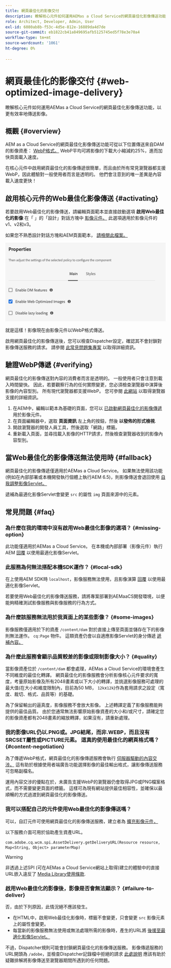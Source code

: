 ```yaml
---
title: 網頁最佳化的影像交付
description: 瞭解核心元件如何運用AEMas a Cloud Service的網頁最佳化影像傳送功能，以更有效率地傳送影像。
role: Architect, Developer, Admin, User
exl-id: 6080ab8b-f53c-4d5e-812e-16889da4d7de
source-git-commit: eb1822cb41a849695afb5125745ed5f78e3e70a4
workflow-type: tm+mt
source-wordcount: '1061'
ht-degree: 0%

---
```


# 網頁最佳化的影像交付 {#web-optimized-image-delivery}

瞭解核心元件如何運用AEMas a Cloud Service的網頁最佳化影像傳送功能，以更有效率地傳送影像。

## 概觀 {#overview}

AEM as a Cloud Service的網頁最佳化影像傳送功能可從以下位置傳送來自DAM的影像資產： [WebP格式。](https://developers.google.com/speed/webp) WebP平均可將影像的下載大小縮減約25%，進而加快頁面載入速度。

在核心元件中啟用網頁最佳化的影像傳遞很簡單，而且由於所有常見瀏覽器都支援WebP，因此體驗對一般使用者而言是透明的。 他們會注意到的唯一差異是內容載入速度更快！

## 啟用核心元件的Web最佳化影像傳送 {#activating}

若要啟用Web最佳化的影像傳送，請編輯頁面範本並直接啟動選項 **啟用Web最佳化的影像** 在「 」的「設計」對話方塊中 [影像元件。](/help/components/image.md#design-dialog) 此選項適用於影像元件的v1、v2和v3。

如果您不熟悉設計對話方塊和AEM頁面範本， [請檢閱此檔案。](/help/get-started/authoring.md#pre-configuring-core-components)

![在設計對話方塊中啟用Web最佳化影像傳送](/help/assets/web-optimized-image-delivery.png)

就是這樣！影像現在由影像元件以WebP格式傳送。

啟用網頁最佳化的影像傳送後，您可以檢查Dispatcher設定，確認其不會封鎖對影像傳送服務的請求。 請參閱 [此常見問題集專案](#failure-to-deliver) 以取得詳細資訊。

## 驗證WebP傳遞 {#verifying}

網頁最佳化的影像傳送對內容的消費者而言是透明的。 一般使用者只會注意到載入時間變快。 因此，若要觀察行為的任何實際變更，您必須檢查瀏覽器中演算後影像的內容型別。 所有現代瀏覽器都支援WebP。 您可參閱 [此網站](https://caniuse.com/webp) 以取得瀏覽器支援的詳細資訊。

1. 在AEM中，編輯以範本為基礎的頁面，您可以 [已啟動網頁最佳化的影像傳遞](#activating) 用於影像元件。
1. 在頁面編輯器中，選取 **頁面資訊** 左上角的按鈕，然後 **以發佈的形式檢視**.
1. 開啟瀏覽器的開發人員工具，然後選取「網路」標籤。
1. 重新載入頁面，並尋找載入影像的HTTP請求，然後檢查瀏覽器收到的影像內容型別。

## 當Web最佳化的影像傳送無法使用時 {#fallback}

網頁最佳化的影像傳遞僅適用於AEMas a Cloud Service。 如果無法使用該功能(例如在內部部署或本機開發執行個體上執行AEM 6.5)，則影像傳送會退回使用 [自我調整影像Servlet。](/help/developing/adaptive-image-servlet.md)

遞補為最適化影像Servlet會變更 `src` 的屬性 `img` 頁面來源中的元素。

## 常見問題 {#faq}

### 為什麼在我的環境中沒有啟用Web最佳化影像的選項？ {#missing-option}

此功能僅適用於AEMas a Cloud Service。 在本機或內部部署（影像元件）執行AEM [回覆](#fallback) 以使用最適化影像Servlet。

### 此服務為何無法搭配本機SDK運作？ {#local-sdk}

在上使用AEM SDK時 `localhost`，影像服務無法使用，且影像演算 [回覆](#fallback) 以使用最適化影像Servlet。

若要使用Web最佳化的影像傳送服務，請將專案部署到AEMaaCS開發環境，以便能夠精確測試影像服務與影像服務的行為方式。

### 為什麼該服務無法用於我頁面上的某些影像？ {#some-images}

影像服務僅適用於下的資產 `/content/dam` 對於直接上傳至頁面並儲存在下的影像則無法運作。 `cq:Page` 物件。 這類資產仍會以自適應影像Servlet的身分傳遞 [遞補內容。](#fallback)

### 為什麼此服務會顯示品質較差的影像或限制影像大小？ {#quality}

當影像資產位於 `/content/dam` 都會處理，AEMas a Cloud Service的環境會產生不同維度的最佳化轉譯。 網頁最佳化的影像服務會分析影像核心元件要求的寬度，考量原始影像及所有2048畫素或以下大小的轉譯，並挑選影像服務可處理的最大值(在大小和維度限制內，目前為50 MB， `12k`x`12k`)作為套用請求之設定（寬度、裁切、格式、品質等）的基礎。

為了保留輸出的逼真度，影像服務不會放大影像。 上述轉譯定義了影像服務能夠提供的最佳品質。 由於您通常無法影響原始影像資產的大小和/或尺寸，請確定您的影像資產都有2048畫素的縮放轉譯，如果沒有，請重新處理。

### 我的影像URL仍以.PNG或。JPG結尾，而非.WEBP，而且沒有SRCSET屬性或PICTURE元素。 這真的使用最佳化的網頁格式嗎？ {#content-negotiation}

為了傳遞WebP格式，網頁最佳化的影像傳遞服務會執行 [伺服器驅動的內容交涉。](https://developer.mozilla.org/en-US/docs/Web/HTTP/Content_negotiation#server-driven_content_negotiation) 這有助於根據使用者端廣告功能選擇影像的最佳輸出格式，讓影像傳送服務可忽略副檔名。

運用內容交涉的優點在於，未廣告支援WebP的瀏覽器仍會取得JPG或PNG檔案格式，而不需要變更頁面的標籤。 這樣可為現有網站提供最佳相容性，並確保以最順暢的方式過渡到網頁最佳化的影像傳送。

### 我可以搭配自己的元件使用Web最佳化的影像傳送嗎？

可以，自訂元件可使用網頁最佳化的影像傳送服務，建立者為 [擴充影像元件，](/help/developing/customizing.md)

以下服務介面可用於協助產生資產URL。

```
com.adobe.cq.wcm.spi.AssetDelivery.getDeliveryURL(Resource resource, Map<String, Object> parameterMap)
```

>[!WARNING]
>
>非透過上述SPI (可在AEMas a Cloud Service網站上取得)建立的體驗中的直接URL嵌入違反了 [Media Library使用條款](https://experienceleague.adobe.com/docs/experience-manager-cloud-service/content/assets/admin/medialibrary.html?lang=en#use-media-library).

### 啟用Web最佳化的影像後，影像是否會無法顯示？ {#failure-to-deliver}

否，由於下列原因，此情況絕不應該發生。

* 在HTML中，啟用Web最佳化影像時，標籤不會變更，只會變更 `src` 影像元素上的屬性會變更。
* 每當新的影像服務無法使用或無法處理所需的影像時，產生的URL將 [後援至最適化影像Servlet。](#fallback)

不過，Dispatcher規則可能會封鎖網頁最佳化的影像傳送服務。 影像傳遞服務的URL開頭為 `/adobe`，並檢查Dispatcher記錄檔中拒絕的請求 [此處說明](https://experienceleague.adobe.com/docs/experience-manager-learn/ams/dispatcher/common-logs.html#filter-rejects) 應該有助於疑難排解將影像傳送至瀏覽器期間所遇到的任何問題。
